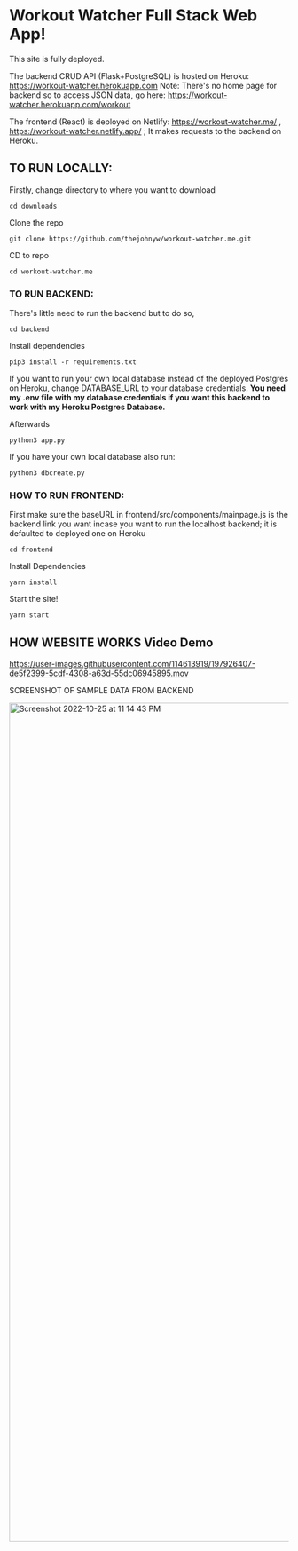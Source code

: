 # Workout Watcher Full Stack Web App!

This site is fully deployed.

The backend CRUD API (Flask+PostgreSQL) is hosted on Heroku: https://workout-watcher.herokuapp.com
Note: There's no home page for backend so to access JSON data, go here: https://workout-watcher.herokuapp.com/workout

The frontend (React) is deployed on Netlify: https://workout-watcher.me/ , https://workout-watcher.netlify.app/ ; It makes requests to the backend on Heroku.

## TO RUN LOCALLY:

Firstly, change directory to where you want to download
   
    cd downloads
  
Clone the repo

    git clone https://github.com/thejohnyw/workout-watcher.me.git

CD to repo

    cd workout-watcher.me
### TO RUN BACKEND:

  There's little need to run the backend but to do so, 
  
    cd backend
      
 Install dependencies
      
    pip3 install -r requirements.txt
      
  If you want to run your own local database instead of the deployed Postgres on Heroku,
  change DATABASE_URL to your database credentials. **You need my .env file with my database credentials if you want this backend to work with my Heroku Postgres Database.**
  
 Afterwards
 
    python3 app.py
      
 If you have your own local database also run:
 
    python3 dbcreate.py
    
 
 ### HOW TO RUN FRONTEND:
 
 First make sure the baseURL in frontend/src/components/mainpage.js is the backend link you want incase you want to run the localhost backend; it is defaulted to deployed one on Heroku
 
    cd frontend
      
Install Dependencies

    yarn install
      
Start the site!

    yarn start
      
 
 ## HOW WEBSITE WORKS Video Demo
  

https://user-images.githubusercontent.com/114613919/197926407-de5f2399-5cdf-4308-a63d-55dc06945895.mov

SCREENSHOT OF SAMPLE DATA FROM BACKEND

<img width="1512" alt="Screenshot 2022-10-25 at 11 14 43 PM" src="https://user-images.githubusercontent.com/114613919/197926467-ea798288-6490-4a7f-b3e7-aa2c3c442ef1.png">



